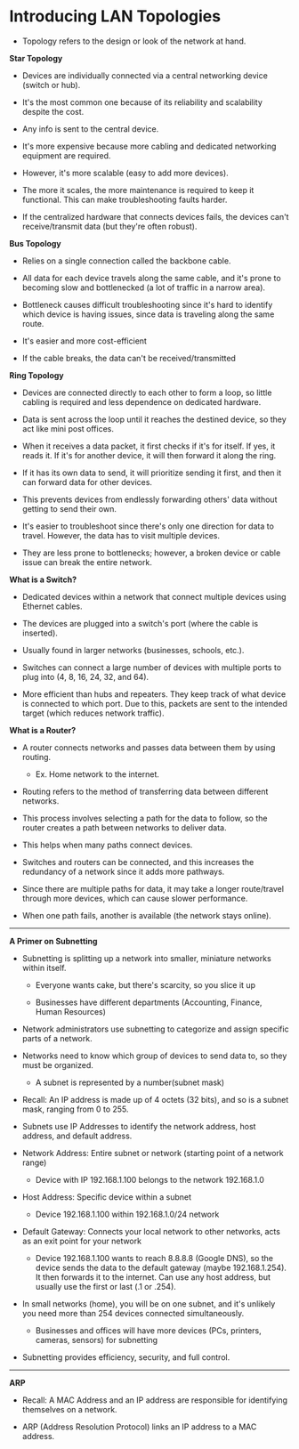 # Introducing LAN Topologies

- Topology refers to the design or look of the network at hand.
  
**Star Topology**
  
- Devices are individually connected via a central networking device (switch or hub). 

- It's the most common one because of its reliability and scalability despite the cost.

- Any info is sent to the central device.

- It's more expensive because more cabling and dedicated networking equipment are required.
  
- However, it's more scalable (easy to add more devices).

- The more it scales, the more maintenance is required to keep it functional. This can make troubleshooting faults harder.

- If the centralized hardware that connects devices fails, the devices can't receive/transmit data (but they're often robust).

**Bus Topology**

- Relies on a single connection called the backbone cable.

- All data for each device travels along the same cable, and it's prone to becoming slow and bottlenecked (a lot of traffic in a narrow area).

- Bottleneck causes difficult troubleshooting since it's hard to identify which device is having issues, since data is traveling along the same route.

- It's easier and more cost-efficient

- If the cable breaks, the data can't be received/transmitted

**Ring Topology**

- Devices are connected directly to each other to form a loop, so little cabling is required and less dependence on dedicated hardware.

- Data is sent across the loop until it reaches the destined device, so they act like mini post offices.

- When it receives a data packet, it first checks if it's for itself. If yes, it reads it. If it's for another device, it will then forward it along the ring.

- If it has its own data to send, it will prioritize sending it first, and then it can forward data for other devices.

- This prevents devices from endlessly forwarding others' data without getting to send their own.
  
- It's easier to troubleshoot since  there's only one direction for data to travel. However, the data has to visit multiple devices.
  
- They are less prone to bottlenecks; however, a broken device or cable issue can break the entire network.

**What is a Switch?**

- Dedicated devices within a network that connect multiple devices using Ethernet cables.

- The devices are plugged into a switch's port (where the cable is inserted).
  
- Usually found in larger networks (businesses, schools, etc.).
  
- Switches can connect a large number of devices with multiple ports to plug into (4, 8, 16, 24, 32, and 64).
  
- More efficient than hubs and repeaters. They keep track of what device is connected to which port. Due to this, packets are sent to the intended target (which reduces network traffic).

**What is a Router?**

- A router connects networks and passes data between them by using routing.

    - Ex. Home network to the internet.

- Routing refers to the method of transferring data between different networks.

- This process involves selecting a path for the data to follow, so the router creates a path between networks to deliver data.
  
- This helps when many paths connect devices.
  
- Switches and routers can be connected, and this increases the redundancy of a network since it adds more pathways.
  
- Since there are multiple paths for data, it may take a longer route/travel through more devices, which can cause slower performance.
  
- When one path fails, another is available (the network stays online).
---
**A Primer on Subnetting**

- Subnetting is splitting up a network into smaller, miniature networks within itself.

    - Everyone wants cake, but there's scarcity, so you slice it up
      
    - Businesses have different departments (Accounting, Finance, Human Resources)
      
- Network administrators use subnetting to categorize and assign specific parts of a network.
  
- Networks need to know which group of devices to send data to, so they must be organized.
  
    - A subnet is represented by a number(subnet mask)
 
- Recall: An IP address is made up of 4 octets (32 bits), and so is a subnet mask, ranging from 0 to 255.
  
- Subnets use IP Addresses to identify the network address, host address, and default address.
  
- Network Address: Entire subnet or network (starting point of a network range)
  
    - Device with IP 192.168.1.100 belongs to the network 192.168.1.0
      
- Host Address: Specific device within a subnet
  
    - Device 192.168.1.100 within 192.168.1.0/24 network
      
- Default Gateway: Connects your local network to other networks, acts as an exit point for your network
  
    -  Device 192.168.1.100 wants to reach 8.8.8.8 (Google DNS), so the device sends the data to the default gateway (maybe 192.168.1.254). It then forwards it to the internet. Can use any host address, but usually use the first or last (.1 or .254).
      
- In small networks (home), you will be on one subnet, and it's unlikely you need more than 254 devices connected simultaneously.
  
    - Businesses and offices will have more devices (PCs, printers, cameras, sensors) for subnetting
      
- Subnetting provides efficiency, security, and full control.
---
**ARP**

- Recall: A MAC Address and an IP address are responsible for identifying themselves on a network.

- ARP (Address Resolution Protocol) links an IP address to a MAC address.
  




  
